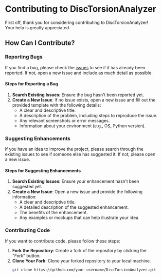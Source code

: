 # Contributing to DiscTorsionAnalyzer

First off, thank you for considering contributing to DiscTorsionAnalyzer! Your help is greatly appreciated.

## How Can I Contribute?

### Reporting Bugs

If you find a bug, please check the [issues](https://github.com/samuel-gibbon/DiscTorsionAnalyzer/issues) to see if it has already been reported. If not, open a new issue and include as much detail as possible.

#### Steps for Reporting a Bug

1. **Search Existing Issues**: Ensure the bug hasn't been reported yet.
2. **Create a New Issue**: If no issue exists, open a new issue and fill out the provided template with the following details:
   - A clear and descriptive title.
   - A description of the problem, including steps to reproduce the issue.
   - Any relevant screenshots or error messages.
   - Information about your environment (e.g., OS, Python version).

### Suggesting Enhancements

If you have an idea to improve the project, please search through the existing issues to see if someone else has suggested it. If not, please open a new issue.

#### Steps for Suggesting Enhancements

1. **Search Existing Issues**: Ensure your enhancement hasn't been suggested yet.
2. **Create a New Issue**: Open a new issue and provide the following information:
   - A clear and descriptive title.
   - A detailed description of the suggested enhancement.
   - The benefits of the enhancement.
   - Any examples or mockups that can help illustrate your idea.

### Contributing Code

If you want to contribute code, please follow these steps:

1. **Fork the Repository**: Create a fork of the repository by clicking the "Fork" button.
2. **Clone Your Fork**: Clone your forked repository to your local machine.
   ```bash
   git clone https://github.com/your-username/DiscTorsionAnalyzer.git
